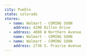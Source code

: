 ```yaml
---
city: Pueblo
state: colorado
stores:
  - name: Walmart - COMING SOON
    address: 4200 Dillon Drive
  - address: 4080 W Northern Avenue
    name: Walmart - COMING SOON
  - name: Walmart - COMING SOON
    address: 2730 S. Prairie Avenue
---
```

